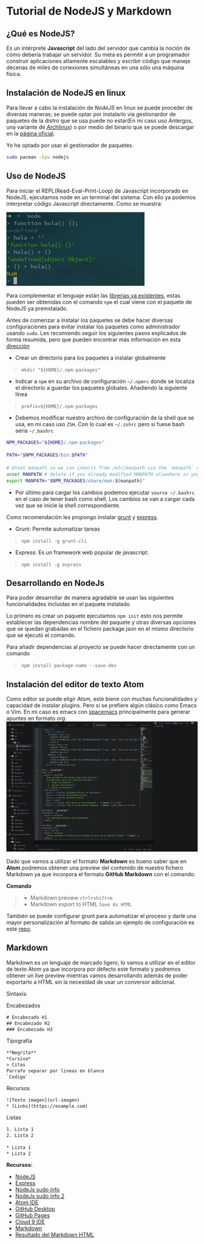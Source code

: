 # Tutorial de NodeJS y Markdown

## ¿Qué es NodeJS?
Es un intérprete **Javascript** del lado del servidor que cambia la noción de cómo debería trabajar un servidor. Su meta es permitir a un programador construir aplicaciones altamente escalables y escribir código que maneje decenas de miles de conexiones simultáneas en una sólo una máquina física.

## Instalación de NodeJS en linux
Para llevar a cabo la instalación de *NodeJS* en linux se puede proceder de diversas maneras; se puede optar por instalarlo via gestionardor de paquetes
de la distro que se usa puede no estar(En mi caso uso Antergos, una variante de [Archlinux](https://www.archlinux.org/)) o por medio del binario que se puede descargar en la [página oficial](https://nodejs.org/en/).

Yo he optado por usar el gestionador de paquetes.
```bash
sudo pacman -Syu nodejs
```

## Uso de NodeJS

Para iniciar el REPL(Read-Eval-Print-Loop) de Javascript incorporado en NodeJS, ejecutamos node en un terminal del sistema. Con ello ya podemos interpretar
código Javascript directamente. Como se muestra:

![](images/node.png)

Para complementar el lenguaje están las [librerias ya existentes](https://www.npmjs.com), estas pueden ser obtenidas con el comando `npm` el cual viene con el paquete de NodeJS ya preinstalado.

Antes de comenzar a instalar los paquetes se debe hacer diversas configuraciones para evitar instalar los paquetes como administrador usando `sudo`. Les recomiendo seguir los siguientes pasos explicados de forma resumida, pero que pueden encontrar más información en esta [dirección](https://github.com/sindresorhus/guides/blob/master/npm-global-without-sudo.md)

- Crear un directorio para los paquetes a instalar globalmente

> `mkdir "${HOME}/.npm-packages"`

- Indicar a `npm` en su archivo de configuración `~/.npmrc` donde se localiza el directorio a guardar los paquetes globales. Añadiendo la siguiente línea

> `prefix=${HOME}/.npm-packages`

- Debemos modificar nuestro archivo de configuración de la shell que se usa, en mi caso uso `ZSH`. Con lo cual es `~/.zshrc` pero si fuese bash seria `~/.bashrc`

~~~~~bash
NPM_PACKAGES="${HOME}/.npm-packages"

PATH="$NPM_PACKAGES/bin:$PATH"

# Unset manpath so we can inherit from /etc/manpath via the `manpath` command
unset MANPATH # delete if you already modified MANPATH elsewhere in your config
export MANPATH="$NPM_PACKAGES/share/man:$(manpath)"
~~~~~

- Por último para cargar los cambios podemos ejecutar `source ~/.bashrc` en el caso de tener bash como shell. Los cambios se van a cargar cada vez que se inicie
la shell correspondiente.

Como recomendación les propongo instalar [grunt](https://www.npmjs.com/package/grunt-cli) y [express](http://expressjs.com/).

- Grunt: Permite automatizar tareas

> `npm install -g grunt-cli`

- Express: Es un framework web popular de javascript:

> `npm install -g express`

## Desarrollando en NodeJs

Para poder desarrollar de manera agradable se usan las siguientes funcionalidades incluidas en el paquete instalado

Lo primero es crear un paquete ejecutamos `npm init` esto nos permite establecer las dependencias nombre del paquete y otras diversas opciones que se quedan grabadas en el fichero package.json
en el mismo directorio que se ejecutó el comando.

Para añadir dependencias al proyecto se puede hacer directamente con un comando

> `npm install package-name --save-dev`

## Instalación del editor de texto Atom

Como editor se puede eligir Atom, este biene con muchas funcionalidades y capacidad de instalar plugins. Pero si se prefiere algún clásico como Emacs o Vim.
En mi caso es emacs con [spacemacs](https://github.com/syl20bnr/spacemacs) principalmente para generar apuntes en formato *org*.
![](images/atom1.png)

Dado que vamos a utilizar el formato **Markdown** es bueno saber que en **Atom** podremos obtener una preview del contenido de nuestro fichero Markdown ya que incorpora el formato **GitHub Markdown** con el comando:

**Comando**

> * Markdown preview `ctrl+shift+m`
> * Markdown export to HTML `Save As HTML`

También se puede configurar grunt para automatizar el proceso y darle una mayor personalización al formato de salida un ejemplo de configuración es este
[repo](https://github.com/EleDiaz/tareas-iniciales-EleDiaz).

## Markdown

Markdown es un lenguaje de marcado ligero, lo vamos a utilizar en el editor de texto Atom ya que incorpora por defecto este formato y podremos obtener un live preview mientras vamos desarrollando además de poder exportarlo a HTML sin la necesidad de usar un conversor adicional.

Sintaxis:


Encabezados
```
# Encabezado H1
## Encabezado H2
### Encabezado H3
```
Tipografía
```
**Negrita**
*Cursiva*
> Citas
Parrafo separar por lineas en blanco
`Codigo`
```
Recursos
```
![Texto imagen](url-imagen)
* [Links](https://example.com)
```
Listas
```
1. Lista 1
2. Lista 2

* Lista 1
* Lista 2
```

**Recursos:**

* [NodeJS](https://nodejs.org)
* [Express](http://expressjs.com)
* [NodeJs sudo info](http://stackoverflow.com/questions/16151018/npm-throws-error-without-sudo)
* [NodeJs sudo info 2](https://github.com/sindresorhus/guides/blob/master/npm-global-without-sudo.md)
* [Atom IDE](https://atom.io)
* [GitHub Desktop](https://desktop.github.com)
* [GitHub Pages](https://pages.github.com/)
* [Cloud 9 IDE](https://c9.io)
* [Markdown](http://daringfireball.net/projects/markdown/)
* [Resultado del Markdown HTML](http://alu0100536652.github.io/Tutorial-STW/)
